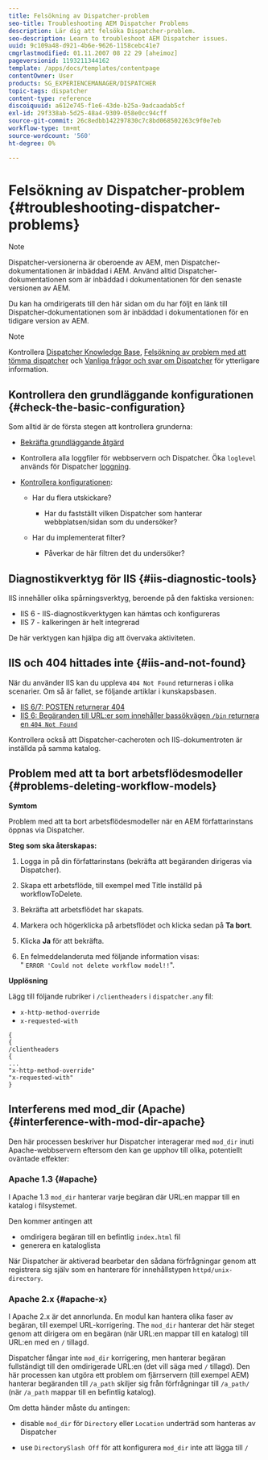 ```yaml
---
title: Felsökning av Dispatcher-problem
seo-title: Troubleshooting AEM Dispatcher Problems
description: Lär dig att felsöka Dispatcher-problem.
seo-description: Learn to troubleshoot AEM Dispatcher issues.
uuid: 9c109a48-d921-4b6e-9626-1158cebc41e7
cmgrlastmodified: 01.11.2007 08 22 29 [aheimoz]
pageversionid: 1193211344162
template: /apps/docs/templates/contentpage
contentOwner: User
products: SG_EXPERIENCEMANAGER/DISPATCHER
topic-tags: dispatcher
content-type: reference
discoiquuid: a612e745-f1e6-43de-b25a-9adcaadab5cf
exl-id: 29f338ab-5d25-48a4-9309-058e0cc94cff
source-git-commit: 26c8edbb142297830c7c8bd068502263c9f0e7eb
workflow-type: tm+mt
source-wordcount: '560'
ht-degree: 0%

---
```


# Felsökning av Dispatcher-problem {#troubleshooting-dispatcher-problems}

>[!NOTE]
>
>Dispatcher-versionerna är oberoende av AEM, men Dispatcher-dokumentationen är inbäddad i AEM. Använd alltid Dispatcher-dokumentationen som är inbäddad i dokumentationen för den senaste versionen av AEM.
>
>Du kan ha omdirigerats till den här sidan om du har följt en länk till Dispatcher-dokumentationen som är inbäddad i dokumentationen för en tidigare version av AEM.

>[!NOTE]
>
>Kontrollera [Dispatcher Knowledge Base](https://helpx.adobe.com/experience-manager/kb/index/dispatcher.html), [Felsökning av problem med att tömma dispatcher](https://experienceleague.adobe.com/search.html?lang=en#q=troubleshooting%20dispatcher%20flushing%20issues&amp;sort=relevancy&amp;f:el_product=[Experience%20Manager]) och [Vanliga frågor och svar om Dispatcher](dispatcher-faq.md) för ytterligare information.

## Kontrollera den grundläggande konfigurationen {#check-the-basic-configuration}

Som alltid är de första stegen att kontrollera grunderna:

* [Bekräfta grundläggande åtgärd](/help/using/dispatcher-configuration.md#confirming-basic-operation)
* Kontrollera alla loggfiler för webbservern och Dispatcher. Öka `loglevel` används för Dispatcher [loggning](/help/using/dispatcher-configuration.md#logging).

* [Kontrollera konfigurationen](/help/using/dispatcher-configuration.md):

   * Har du flera utskickare?

      * Har du fastställt vilken Dispatcher som hanterar webbplatsen/sidan som du undersöker?
   * Har du implementerat filter?

      * Påverkar de här filtren det du undersöker?


## Diagnostikverktyg för IIS {#iis-diagnostic-tools}

IIS innehåller olika spårningsverktyg, beroende på den faktiska versionen:

* IIS 6 - IIS-diagnostikverktygen kan hämtas och konfigureras
* IIS 7 - kalkeringen är helt integrerad

De här verktygen kan hjälpa dig att övervaka aktiviteten.

## IIS och 404 hittades inte {#iis-and-not-found}

När du använder IIS kan du uppleva `404 Not Found` returneras i olika scenarier. Om så är fallet, se följande artiklar i kunskapsbasen.

* [IIS 6/7: POSTEN returnerar 404](https://helpx.adobe.com/experience-manager/kb/IIS6IsapiFilters.html)
* [IIS 6: Begäranden till URL:er som innehåller bassökvägen `/bin` returnera en `404 Not Found`](https://helpx.adobe.com/experience-manager/kb/RequestsToBinDirectoryFailInIIS6.html)

Kontrollera också att Dispatcher-cacheroten och IIS-dokumentroten är inställda på samma katalog.

## Problem med att ta bort arbetsflödesmodeller {#problems-deleting-workflow-models}

**Symtom**

Problem med att ta bort arbetsflödesmodeller när en AEM författarinstans öppnas via Dispatcher.

**Steg som ska återskapas:**

1. Logga in på din författarinstans (bekräfta att begäranden dirigeras via Dispatcher).
1. Skapa ett arbetsflöde, till exempel med Title inställd på workflowToDelete.
1. Bekräfta att arbetsflödet har skapats.
1. Markera och högerklicka på arbetsflödet och klicka sedan på **Ta bort**.

1. Klicka **Ja** för att bekräfta.
1. En felmeddelanderuta med följande information visas:\
   &quot; `ERROR 'Could not delete workflow model!!`&quot;.

**Upplösning**

Lägg till följande rubriker i `/clientheaders` i `dispatcher.any` fil:

* `x-http-method-override`
* `x-requested-with`

```
{  
{  
/clientheaders  
{  
...  
"x-http-method-override"  
"x-requested-with"  
}
```

## Interferens med mod_dir (Apache) {#interference-with-mod-dir-apache}

Den här processen beskriver hur Dispatcher interagerar med `mod_dir` inuti Apache-webbservern eftersom den kan ge upphov till olika, potentiellt oväntade effekter:

### Apache 1.3 {#apache}

I Apache 1.3 `mod_dir` hanterar varje begäran där URL:en mappar till en katalog i filsystemet.

Den kommer antingen att

* omdirigera begäran till en befintlig `index.html` fil
* generera en kataloglista

När Dispatcher är aktiverad bearbetar den sådana förfrågningar genom att registrera sig själv som en hanterare för innehållstypen `httpd/unix-directory`.

### Apache 2.x {#apache-x}

I Apache 2.x är det annorlunda. En modul kan hantera olika faser av begäran, till exempel URL-korrigering. The `mod_dir` hanterar det här steget genom att dirigera om en begäran (när URL:en mappar till en katalog) till URL:en med en `/` tillagd.

Dispatcher fångar inte `mod_dir` korrigering, men hanterar begäran fullständigt till den omdirigerade URL:en (det vill säga med `/` tillagd). Den här processen kan utgöra ett problem om fjärrservern (till exempel AEM) hanterar begäranden till `/a_path` skiljer sig från förfrågningar till `/a_path/` (när `/a_path` mappar till en befintlig katalog).

Om detta händer måste du antingen:

* disable `mod_dir` för `Directory` eller `Location` underträd som hanteras av Dispatcher

* use `DirectorySlash Off` för att konfigurera `mod_dir` inte att lägga till `/`
